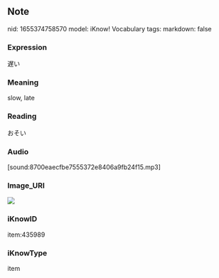 ## Note
nid: 1655374758570
model: iKnow! Vocabulary
tags: 
markdown: false

### Expression
遅い

### Meaning
slow, late

### Reading
おそい

### Audio
[sound:8700eaecfbe7555372e8406a9fb24f15.mp3]

### Image_URI
<img src="3f83b3126b63b859e265a13466c7e61b.jpg">

### iKnowID
item:435989

### iKnowType
item
